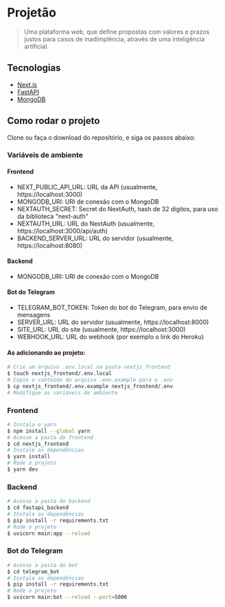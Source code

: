 # Projetão

> Uma plataforma web, que define propostas com valores e prazos justos para casos de inadimplência, através de uma inteligência artificial.

## Tecnologias

- [Next.js](https://nextjs.org/)
- [FastAPI](https://fastapi.tiangolo.com/)
- [MongoDB](https://www.mongodb.com/)

## Como rodar o projeto

Clone ou faça o download do repositório, e siga os passos abaixo:

### Variáveis de ambiente

#### Frontend
- NEXT_PUBLIC_API_URL: URL da API (usualmente, https://localhost:3000)
- MONGODB_URI: URI de conexão com o MongoDB
- NEXTAUTH_SECRET: Secret do NextAuth, hash de 32 dígitos, para uso da biblioteca "next-auth"
- NEXTAUTH_URL: URL do NextAuth (usualmente, https://localhost:3000/api/auth)
- BACKEND_SERVER_URL: URL do servidor (usualmente, https://localhost:8080)

#### Backend
- MONGODB_URI: URI de conexão com o MongoDB

#### Bot do Telegram
- TELEGRAM_BOT_TOKEN: Token do bot do Telegram, para envio de mensagens
- SERVER_URL: URL do servidor (usualmente, https://localhost:8000)
- SITE_URL: URL do site (usualmente, https://localhost:3000)
- WEBHOOK_URL: URL do webhook (por exemplo o link do Heroku)

#### As adicionando ao projeto:

```bash
# Crie um arquivo .env.local na pasta nextjs_frontend
$ touch nextjs_frontend/.env.local
# Copie o conteúdo do arquivo .env.example para o .env
$ cp nextjs_frontend/.env.example nextjs_frontend/.env
# Modifique as variáveis de ambiente
```

### Frontend

```bash
# Instala o yarn
$ npm install --global yarn
# Acesse a pasta do frontend
$ cd nextjs_frontend
# Instale as dependências
$ yarn install
# Rode o projeto
$ yarn dev
```

### Backend

```bash
# Acesse a pasta do backend
$ cd fastapi_backend
# Instale as dependências
$ pip install -r requirements.txt
# Rode o projeto
$ uvicorn main:app --reload
```

### Bot do Telegram

```bash
# Acesse a pasta do bot
$ cd telegram_bot
# Instale as dependências
$ pip install -r requirements.txt
# Rode o projeto
$ uvicorn main:bot --reload --port=5000
```
